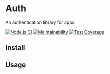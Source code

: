 # Auth

An authentication library for apps.

[![Node.js CI](https://github.com/anephenix/auth/actions/workflows/node.js.yml/badge.svg)](https://github.com/anephenix/auth/actions/workflows/node.js.yml) [![Maintainability](https://api.codeclimate.com/v1/badges/413956b3e9ed7b8fa5eb/maintainability)](https://codeclimate.com/repos/657b5611fa0c5e00a7e2bccc/maintainability) [![Test Coverage](https://api.codeclimate.com/v1/badges/413956b3e9ed7b8fa5eb/test_coverage)](https://codeclimate.com/repos/657b5611fa0c5e00a7e2bccc/test_coverage)

## Install

## Usage
